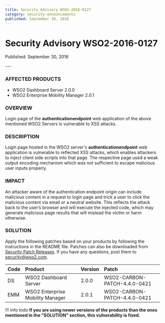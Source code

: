 ```yaml
---
title: Security Advisory WSO2-2016-0127
category: security-announcements
published: September 30, 2016
---
```


# Security Advisory WSO2-2016-0127

<p class="doc-info">Published: September 30, 2016</p>
---

### AFFECTED PRODUCTS
* WSO2 Dashboard Server 2.0.0
* WSO2 Enterprise Mobility Manager 2.0.1


### OVERVIEW
Login page of the **authenticationendpoint** web application of the above mentioned WSO2 Servers is vulnerable to XSS attacks.


### DESCRIPTION
Login page hosted in the WSO2 server's **authenticationendpoint** web application is vulnerable to reflected XSS attacks, which enables attackers to inject client side scripts into that page. The respective page used a weak output encoding mechanism which was not sufficient to escape malicious user inputs properly.


### IMPACT
An attacker aware of the authentication endpoint origin can include malicious content in a request to login page and trick a user to click the malicious content via email or a neutral website. This reflects the attack back to the user’s browser and will execute the injected code, which may generate malicious page results that will mislead the victim or harm otherwise.


### SOLUTION
Apply the following patches based on your products by following the instructions in the README file. Patches can also be downloaded from [Security Patch Releases](https://wso2.com/security-patch-releases/). If you have any questions, post them to <security@wso2.com>.


| **Code** | **Product** | **Version** | **Patch** | 
| :--- | :------ | :------ | :---- |
| DS | WSO2 Dashboard Server | 2.0.0 | WSO2-CARBON-PATCH-4.4.0-0421 |
| EMM | WSO2 Enterprise Mobility Manager | 2.0.1 | WSO2-CARBON-PATCH-4.4.0-0421 |


!!! info todo
    **If you are using newer versions of the products than the ones mentioned in the "SOLUTION" section, this vulnerability is fixed.**
